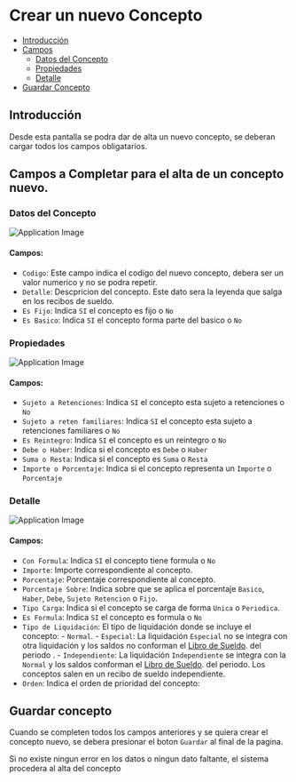 # Crear un nuevo Concepto

- [Introducción](#introduction)
- [Campos](#campos)
	- [Datos del Concepto](#datos)
	- [Propiedades](#propiedades)
	- [Detalle](#detalle)
- [Guardar Concepto](#guardar)
	
<a name="introduction"></a>
## Introducción

Desde esta pantalla se podra dar de alta un nuevo concepto, se deberan cargar todos los campos obligatarios.

<a name="campos"></a>
## Campos a Completar para el alta de un concepto nuevo.

<a name="datos"></a>
### Datos del Concepto

![Application Image](http://payrool/assets/img/concepto/datos.png)

#### Campos:
- `Codigo`: Este campo indica el codigo del nuevo concepto, debera ser un valor numerico y no se podra repetir.
- `Detalle`: Descpricion del concepto. Este dato sera la leyenda que salga en los recibos de sueldo.
- `Es Fijo`: Indica `SI` el concepto es fijo o `No` 
- `Es Basico`: Indica `SI` el concepto forma parte del basico o `No` 

<a name="propiedades"></a>
### Propiedades

![Application Image](http://payrool/assets/img/concepto/propiedades.png)

#### Campos:
- `Sujeto a Retenciones`: Indica `SI` el concepto esta sujeto a retenciones o `No` 
- `Sujeto a reten familiares`: Indica `SI` el concepto esta sujeto a retenciones familiares o `No` 
- `Es Reintegro`: Indica `SI` el concepto es un reintegro o `No` 
- `Debe o Haber`: Indica si el concepto es `Debe` o `Haber` 
- `Suma o Resta`: Indica si el concepto es `Suma` o `Resta`
- `Importe o Porcentaje`: Indica si el concepto representa un `Importe` o `Porcentaje`


<a name="detalle"></a>
### Detalle

![Application Image](http://payrool/assets/img/concepto/detalle.png)

#### Campos:
- `Con Formula`: Indica `SI` el concepto tiene formula o `No` 
- `Importe`: Importe correspondiente al concepto. 
- `Porcentaje`: Porcentaje correspondiente al concepto. 
- `Porcentaje Sobre`: Indica sobre que se aplica el porcentaje `Basico`, `Haber`, `Debe`, `Sujeto Retencion` o `Fijo`. 
- `Tipo Carga`: Indica si el concepto se carga de forma `Unica` o `Periodica`. 
- `Es Formula`: Indica `SI` el concepto es formula o `No` 
- `Tipo de Liquidación`: El tipo de liquidación donde se incluye el concepto:
		- `Normal`.
    	- `Especial`: La liquidación `Especial` no se integra con otra liquidación y los saldos no conforman el [Libro de Sueldo](/docs/{{version}}/librosueldo). del periodo .
    	- `Independiente`: La liquidación `Independiente`  se integra con la `Normal` y los saldos conforman el [Libro de Sueldo](/docs/{{version}}/librosueldo). del periodo. Los conceptos salen en un recibo de sueldo independiente.
- `Orden`: Indica el orden de prioridad del concepto:


<a name="guardar"></a>
## Guardar concepto

Cuando se completen todos los campos anteriores y se quiera crear el concepto nuevo, se debera presionar el boton `Guardar` al final de la pagina.

Si no existe ningun error en los datos o ningun dato faltante, el sistema procedera al alta del concepto 